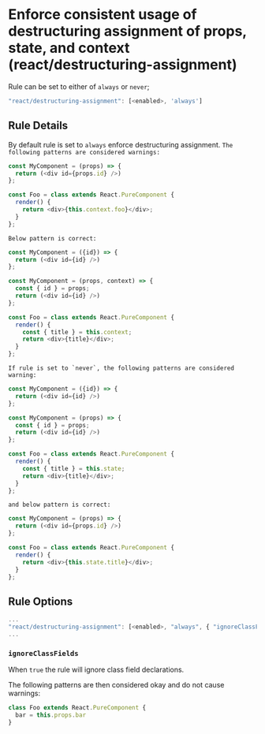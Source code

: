 # Enforce consistent usage of destructuring assignment of props, state, and context (react/destructuring-assignment)

Rule can be set to either of `always` or `never`;
```js
"react/destructuring-assignment": [<enabled>, 'always']
```

## Rule Details

By default rule is set to `always` enforce destructuring assignment. ```The following patterns are considered warnings:```

```js
const MyComponent = (props) => {
  return (<div id={props.id} />)
};
```

```js
const Foo = class extends React.PureComponent {
  render() {
    return <div>{this.context.foo}</div>;
  }
};
```

```Below pattern is correct:```

```js
const MyComponent = ({id}) => {
  return (<div id={id} />)
};
```

```js
const MyComponent = (props, context) => {
  const { id } = props;
  return (<div id={id} />)
};
```

```js
const Foo = class extends React.PureComponent {
  render() {
    const { title } = this.context;
    return <div>{title}</div>;
  }
};
```

```If rule is set to `never`, the following patterns are considered warning:```

```js
const MyComponent = ({id}) => {
  return (<div id={id} />)
};
```

```js
const MyComponent = (props) => {
  const { id } = props;
  return (<div id={id} />)
};
```

```js
const Foo = class extends React.PureComponent {
  render() {
    const { title } = this.state;
    return <div>{title}</div>;
  }
};
```

```and below pattern is correct:```

```js
const MyComponent = (props) => {
  return (<div id={props.id} />)
};
```

```js
const Foo = class extends React.PureComponent {
  render() {
    return <div>{this.state.title}</div>;
  }
};
```

## Rule Options

```js
...
"react/destructuring-assignment": [<enabled>, "always", { "ignoreClassFields": <boolean> }]
...
```

### `ignoreClassFields`

When `true` the rule will ignore class field declarations.

The following patterns are then considered okay and do not cause warnings:

```jsx
class Foo extends React.PureComponent {
  bar = this.props.bar
}
```
